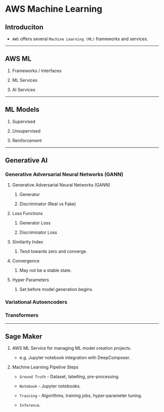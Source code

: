 # AWS Machine Learning

## Introduciton

* `AWS` offers several `Machine Learning (ML)` frameworks and services.

---

## AWS ML

1. Frameworks / Interfaces

2. ML Services

3. AI Services

---

## ML Models

1. Supervised

2. Unsupervised

3. Reinforcement

---

## Generative AI

### Generative Adversarial Neural Networks (GANN)

1. Generative Adversarial Neural Networks (GANN)

    1. Generator

    2. Discriminator (Real vs Fake)

2. Loss Functions

    1. Generator Loss

    2. Discriminator Loss

3. Similarity Index

    1. Tend towards zero and converge.

4. Convergence

    1. May not be a stable state.

5. Hyper Parameters

    1. Set before model generation begins.


### Variational Autoencoders


### Transformers

---

## Sage Maker

1. AWS ML Service for managing ML model creation projects.

    * e.g. Jupyter notebook integration with DeepComposer.

2. Machine Learning Pipeline Steps

    * `Ground Truth` - Dataset, labelling, pre-processing.

    * `Notebook` - Jupyter notebooks.

    * `Training` - Algorithms, training jobs, hyper-parameter tuning.

    * `Inference`.


